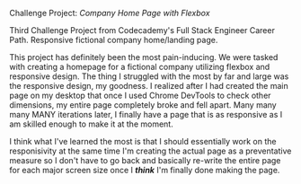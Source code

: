 Challenge Project: <em>Company Home Page with Flexbox</em>

Third Challenge Project from Codecademy's Full Stack Engineer Career Path. Responsive fictional company home/landing page.

This project has definitely been the most pain-inducing. We were tasked with creating a homepage for a fictional company utilizing flexbox and responsive design. The thing I struggled with the most by far and large was the responsive design, my goodness. I realized after I had created the main page on my desktop that once I used Chrome DevTools to check other dimensions, my entire page completely broke and fell apart. Many many many MANY iterations later, I finally have a page that is as responsive as I am skilled enough to make it at the moment.

I think what I've learned the most is that I should essentially work on the responisivity at the same time I'm creating the actual page as a preventative measure so I don't have to go back and basically re-write the entire page for each major screen size once I <em><strong>think</strong></em> I'm finally done making the page.
